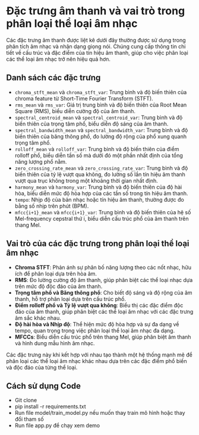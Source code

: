 # Đặc trưng âm thanh và vai trò trong phân loại thể loại âm nhạc

Các đặc trưng âm thanh được liệt kê dưới đây thường được sử dụng trong phân tích âm nhạc và nhận dạng giọng nói. Chúng cung cấp thông tin chi tiết về cấu trúc và đặc điểm của tín hiệu âm thanh, giúp cho việc phân loại các thể loại âm nhạc trở nên hiệu quả hơn.

## Danh sách các đặc trưng

- `chroma_stft_mean` và `chroma_stft_var`: Trung bình và độ biến thiên của chroma feature từ Short-Time Fourier Transform (STFT).
- `rms_mean` và `rms_var`: Giá trị trung bình và độ biến thiên của Root Mean Square (RMS), biểu diễn cường độ của âm thanh.
- `spectral_centroid_mean` và `spectral_centroid_var`: Trung bình và độ biến thiên của trọng tâm phổ, biểu diễn độ sáng của âm thanh.
- `spectral_bandwidth_mean` và `spectral_bandwidth_var`: Trung bình và độ biến thiên của băng thông phổ, đo lường độ rộng của phổ xung quanh trọng tâm phổ.
- `rolloff_mean` và `rolloff_var`: Trung bình và độ biến thiên của điểm rolloff phổ, biểu diễn tần số mà dưới đó một phần nhất định của tổng năng lượng phổ nằm.
- `zero_crossing_rate_mean` và `zero_crossing_rate_var`: Trung bình và độ biến thiên của tỷ lệ vượt qua không, đo lường số lần tín hiệu âm thanh vượt qua trục không trong một khoảng thời gian nhất định.
- `harmony_mean` và `harmony_var`: Trung bình và độ biến thiên của độ hài hòa, biểu diễn mức độ hòa hợp của các tần số trong tín hiệu âm thanh.
- `tempo`: Nhịp độ của bản nhạc hoặc tín hiệu âm thanh, thường được đo bằng số nhịp trên phút (BPM).
- `mfcc{i+1}_mean` và `mfcc{i+1}_var`: Trung bình và độ biến thiên của hệ số Mel-frequency cepstral thứ i, biểu diễn cấu trúc phổ của âm thanh trên thang Mel.

## Vai trò của các đặc trưng trong phân loại thể loại âm nhạc

- **Chroma STFT**: Phản ánh sự phân bố năng lượng theo các nốt nhạc, hữu ích để phân loại dựa trên hòa âm.
- **RMS**: Đo lường cường độ âm thanh, giúp phân biệt các thể loại nhạc dựa trên mức độ độc đáo của âm thanh.
- **Trọng tâm phổ và Băng thông phổ**: Cho biết độ sáng và độ rộng của âm thanh, hỗ trợ phân loại dựa trên cấu trúc phổ.
- **Điểm rolloff phổ và Tỷ lệ vượt qua không**: Biểu thị các đặc điểm độc đáo của âm thanh, giúp phân biệt các thể loại âm nhạc với các đặc trưng âm sắc khác nhau.
- **Độ hài hòa và Nhịp độ**: Thể hiện mức độ hòa hợp và sự đa dạng về tempo, quan trọng trong việc phân loại thể loại âm nhạc đa dạng.
- **MFCCs**: Biểu diễn cấu trúc phổ trên thang Mel, giúp phân biệt âm thanh và hình dung mẫu hình âm nhạc.

Các đặc trưng này khi kết hợp với nhau tạo thành một hệ thống mạnh mẽ để phân loại các thể loại âm nhạc khác nhau dựa trên các đặc điểm phổ biến và độc đáo của từng thể loại.

## Cách sử dụng Code
- Git clone 
- pip install -r requirements.txt
- Run file model/train_model.py nếu muốn thay train mô hình hoặc thay đổi tham số
- Run file app.py để chạy xem demo

